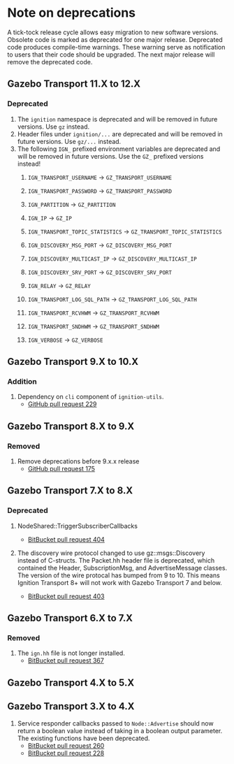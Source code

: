 # Note on deprecations

A tick-tock release cycle allows easy migration to new software versions.
Obsolete code is marked as deprecated for one major release.
Deprecated code produces compile-time warnings. These warning serve as
notification to users that their code should be upgraded. The next major
release will remove the deprecated code.

## Gazebo Transport 11.X to 12.X

### Deprecated

1. The `ignition` namespace is deprecated and will be removed in future versions.  Use `gz` instead.
1. Header files under `ignition/...` are deprecated and will be removed in future versions.
     Use `gz/...` instead.
1. The following `IGN_` prefixed environment variables are deprecated and will be removed in future versions.
     Use the `GZ_` prefixed versions instead!
     1. `IGN_TRANSPORT_USERNAME` -> `GZ_TRANSPORT_USERNAME`

     1.  `IGN_TRANSPORT_PASSWORD` -> `GZ_TRANSPORT_PASSWORD`
     1.  `IGN_PARTITION` -> `GZ_PARTITION`
     1.  `IGN_IP` -> `GZ_IP`
     1.  `IGN_TRANSPORT_TOPIC_STATISTICS` -> `GZ_TRANSPORT_TOPIC_STATISTICS`
     1.  `IGN_DISCOVERY_MSG_PORT` -> `GZ_DISCOVERY_MSG_PORT`
     1.  `IGN_DISCOVERY_MULTICAST_IP` -> `GZ_DISCOVERY_MULTICAST_IP`
     1.  `IGN_DISCOVERY_SRV_PORT` -> `GZ_DISCOVERY_SRV_PORT`
     1.  `IGN_RELAY` -> `GZ_RELAY`
     1.  `IGN_TRANSPORT_LOG_SQL_PATH` -> `GZ_TRANSPORT_LOG_SQL_PATH`
     1.  `IGN_TRANSPORT_RCVHWM` -> `GZ_TRANSPORT_RCVHWM`
     1.  `IGN_TRANSPORT_SNDHWM` -> `GZ_TRANSPORT_SNDHWM`
     1.  `IGN_VERBOSE` -> `GZ_VERBOSE`


## Gazebo Transport 9.X to 10.X

### Addition

1. Dependency on `cli` component of `ignition-utils`.
    * [GitHub pull request 229](https://github.com/gazebosim/gz-transport/pull/229)

## Gazebo Transport 8.X to 9.X

### Removed

1. Remove deprecations before 9.x.x release
    * [GitHub pull request 175](https://github.com/gazebosim/gz-transport/pull/175)

## Gazebo Transport 7.X to 8.X

### Deprecated

1. NodeShared::TriggerSubscriberCallbacks
    * [BitBucket pull request 404](https://osrf-migration.github.io/ignition-gh-pages/#!/ignitionrobotics/ign-transport/pull-requests/404)

1. The discovery wire protocol changed to use gz::msgs::Discovery
   instead of C-structs. The Packet.hh header file is deprecated, which
   contained the Header, SubscriptionMsg, and AdvertiseMessage classes. The
   version of the wire protocal has bumped from 9 to 10. This means Ignition
   Transport 8+ will not work with Gazebo Transport 7 and below.
    * [BitBucket pull request 403](https://osrf-migration.github.io/ignition-gh-pages/#!/ignitionrobotics/ign-transport/pull-requests/403)

## Gazebo Transport 6.X to 7.X

### Removed

1. The `ign.hh` file is not longer installed.
    * [BitBucket pull request 367](https://osrf-migration.github.io/ignition-gh-pages/#!/ignitionrobotics/ign-transport/pull-requests/367)

## Gazebo Transport 4.X to 5.X

## Gazebo Transport 3.X to 4.X

1. Service responder callbacks passed to `Node::Advertise` should now return
   a boolean value instead of taking in a boolean output parameter. The existing
   functions have been deprecated.
    * [BitBucket pull request 260](https://osrf-migration.github.io/ignition-gh-pages/#!/ignitionrobotics/ign-transport/pull-requests/260)
    * [BitBucket pull request 228](https://osrf-migration.github.io/ignition-gh-pages/#!/ignitionrobotics/ign-transport/pull-requests/228)
